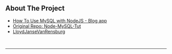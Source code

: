 ## About The Project

- [How To Use MySQL with NodeJS - Blog app](https://www.youtube.com/watch?v=344Zv2m9TYI)
- [Original Repo: Node-MySQL-Tut](https://github.com/LloydJanseVanRensburg/Node-MySQL-Tut)
- [LloydJanseVanRensburg](https://github.com/LloydJanseVanRensburg)

&nbsp;

---

&nbsp;
